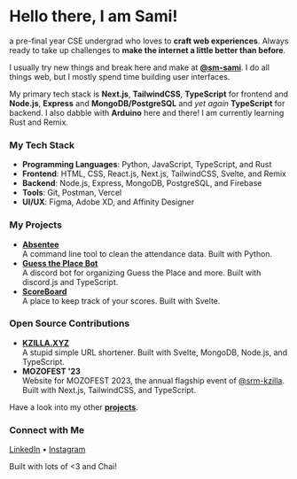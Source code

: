# Hello there, I am Sami!
a pre-final year CSE undergrad who loves to **craft web experiences**. Always ready to take up challenges to **make the internet a little better than before**.

I usually try new things and break here and make at [**@sm-sami**](https://github.com/sm-sami). I do all things web, but I mostly spend time building user interfaces.

My primary tech stack is **Next.js**, **TailwindCSS**, **TypeScript** for frontend and **Node.js**, **Express** and **MongoDB/PostgreSQL** and *yet again* **TypeScript** for backend. I also dabble with **Arduino** here and there! I am currently learning Rust and Remix.

### My Tech Stack
- **Programming Languages**: Python, JavaScript, TypeScript, and Rust
- **Frontend**: HTML, CSS, React.js, Next.js, TailwindCSS, Svelte, and Remix
- **Backend**: Node.js, Express, MongoDB, PostgreSQL, and Firebase
- **Tools**: Git, Postman, Vercel
- **UI/UX**: Figma, Adobe XD, and Affinity Designer

### My Projects
- [**Absentee**](https://github.com/sm-sami/Absentee) <br /> A command line tool to clean the attendance data. Built with Python.
- [**Guess the Place Bot**](https://github.com/sm-sami/mlu-bot) <br /> A discord bot for organizing Guess the Place and more. Built with discord.js and TypeScript.
- [**ScoreBoard**](https://github.com/sm-sami/ScoreBoard) <br /> A place to keep track of your scores. Built with Svelte.

### Open Source Contributions
- [**KZILLA.XYZ**](https://github.com/srm-kzilla/kzilla.xyz) <br /> A stupid simple URL shortener. Built with Svelte, MongoDB, Node.js, and TypeScript.
- **MOZOFEST '23** <br /> Website for MOZOFEST 2023, the annual flagship event of [@srm-kzilla](https://github.com/srm-kzilla). Built with Next.js, TailwindCSS, and TypeScript.

Have a look into my other [**projects**](https://mhmdsami.xyz/projects).

### Connect with Me
[LinkedIn](https://www.linkedin.com/in/sm-sami/) • [Instagram](https://www.instagram.com/sm_sami.ts/)

Built with lots of <3 and Chai!
